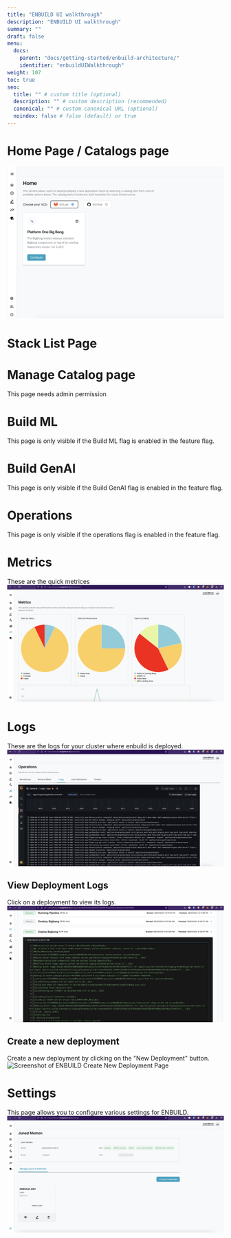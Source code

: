 ```yaml
---
title: "ENBUILD UI walkthrough"
description: "ENBUILD UI walkthrough"
summary: ""
draft: false
menu:
  docs:
    parent: "docs/getting-started/enbuild-architecture/"
    identifier: "enbuildUIWalkthrough"
weight: 107
toc: true
seo:
  title: "" # custom title (optional)
  description: "" # custom description (recommended)
  canonical: "" # custom canonical URL (optional)
  noindex: false # false (default) or true
---
```


# Home Page / Catalogs page
<picture><img src="/images/getting-started/enbuild_home_page_first_login.png" alt="Screenshot of ENBUILD Home Screen"></img></picture>

# Stack List Page

# Manage Catalog page
This page needs admin permission

# Build ML 
This page is only visible if the Build ML flag is enabled in the feature flag. 

# Build GenAI
This page is only visible if the Build GenAI flag is enabled in the feature flag. 

# Operations
This page is only visible if the operations flag is enabled in the feature flag. 

# Metrics
These are the quick metrices 
<picture><img src="/images/getting-started/enbuild_metrics_page.png" alt="Screenshot of ENBUILD Metrics Page"></img></picture>


# Logs
These are the logs for your cluster where enbuild is deployed. 
<picture><img src="/images/getting-started/enbuild_logs_page.png" alt="Screenshot of ENBUILD Logs Page"></img></picture>


## View Deployment Logs
Click on a deployment to view its logs. 
<picture><img src="/images/getting-started/enbuild_view_deployment_logs.png" alt="Screenshot of ENBUILD View Deployment Logs Page"></img></picture>



## Create a new deployment
Create a new deployment by clicking on the "New Deployment" button. 
<picture><img src="/images/getting-started/enbuild_create_new_deployment.png" alt="Screenshot of ENBUILD Create New Deployment Page"></img></picture>



# Settings
This page allows you to configure various settings for ENBUILD.
<picture><img src="/images/getting-started/enbuild_settings_page.png" alt="Screenshot of ENBUILD Settings Page"></img></picture>
